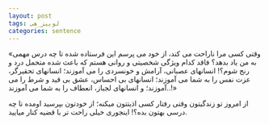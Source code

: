 ```yaml
---
layout: post
tags: لوییز_هی
categories: sentence
---
```


«وقتی کسی مرا ناراحت می کند، از خود می پرسم این فرستاده شده تا چه درس مهمی به من یاد بدهد؟ فاقد کدام ویژگی شخصیتی و روانی هستم که باعث شده متحمل درد و رنج شوم؟! انسانهای عصبانی، آرامش و خونسردی را می آموزند؛ انسانهای تحقیرگر، عزت نفس را به شما می آموزند؛
انسانهای بی احساس، عشق بی قید و شرط را می آموزند؛
و انسانهای لجباز، انعطاف را به شما می آموزند..!»

از امروز تو زندگیتون وقتی رفتار کسی اذیتتون میکنه؛ از خودتون بپرسید اومده تا چه درسی بهتون بده؟! اینجوری خیلی راحت تر با قضیه کنار میایید.